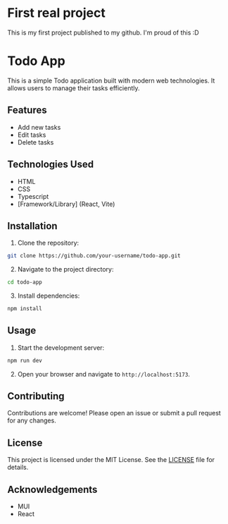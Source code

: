 # First real project

This is my first project published to my github. I'm proud of this :D

# Todo App

This is a simple Todo application built with modern web technologies. It allows users to manage their tasks efficiently.

## Features

- Add new tasks
- Edit tasks
- Delete tasks

## Technologies Used

- HTML
- CSS
- Typescript
- [Framework/Library] (React, Vite)

## Installation

1. Clone the repository:
  ```sh
  git clone https://github.com/your-username/todo-app.git
  ```
2. Navigate to the project directory:
  ```sh
  cd todo-app
  ```
3. Install dependencies:
  ```sh
  npm install
  ```

## Usage

1. Start the development server:
  ```sh
  npm run dev
  ```
2. Open your browser and navigate to `http://localhost:5173`.

## Contributing

Contributions are welcome! Please open an issue or submit a pull request for any changes.

## License

This project is licensed under the MIT License. See the [LICENSE](LICENSE) file for details.

## Acknowledgements

- MUI
- React
